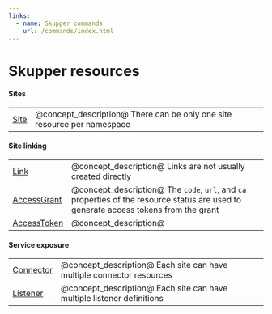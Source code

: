 ```yaml
---
links:
  - name: Skupper commands
    url: /commands/index.html
---
```


# Skupper resources

#### Sites

| | |
|-|-|
| [Site](site.html) | @concept_description@  There can be only one site resource per namespace |

#### Site linking

| | |
|-|-|
| [Link](link.html) | @concept_description@  Links are not usually created directly |
| [AccessGrant](grant.html) | @concept_description@  The `code`, `url`, and `ca` properties of the resource status are used to generate access tokens from the grant |
| [AccessToken](claim.html) | @concept_description@  |

#### Service exposure

| | |
|-|-|
| [Connector](connector.html) | @concept_description@  Each site can have multiple connector resources |
| [Listener](listener.html) | @concept_description@  Each site can have multiple listener definitions |
